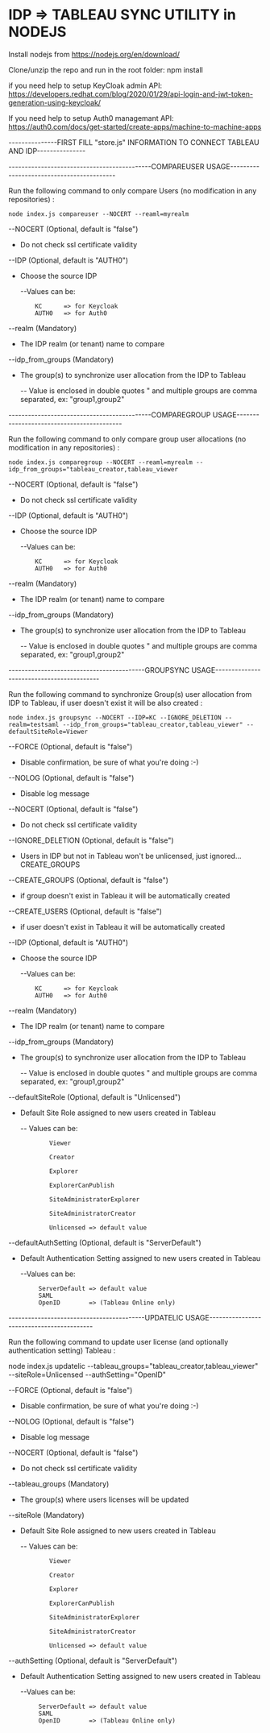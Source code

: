 # IDP => TABLEAU SYNC UTILITY in NODEJS 

Install nodejs from https://nodejs.org/en/download/

Clone/unzip the repo and run in the root folder: npm install

if you need help to setup KeyCloak admin API: https://developers.redhat.com/blog/2020/01/29/api-login-and-jwt-token-generation-using-keycloak/

If you need help to setup Auth0 managemant API: https://auth0.com/docs/get-started/create-apps/machine-to-machine-apps

---------------FIRST FILL "store.js" INFORMATION TO CONNECT TABLEAU AND IDP---------------

--------------------------------------------COMPAREUSER USAGE------------------------------------------

Run the following command to only compare Users (no modification in any repositories) :

    node index.js compareuser --NOCERT --reaml=myrealm


\-\-NOCERT (Optional, default is "false")
 - Do not check ssl certificate validity

\-\-IDP (Optional, default is "AUTH0")
  - Choose the source IDP
	
	--Values can be:
			
			KC      => for Keycloak
			AUTH0   => for Auth0 


\-\-realm (Mandatory)
- The IDP realm (or tenant) name to compare

\-\-idp_from_groups (Mandatory)          
- The group(s) to synchronize user allocation from the IDP to Tableau

  -- Value is enclosed in double quotes " and multiple groups are comma separated, ex: "group1,group2"

--------------------------------------------COMPAREGROUP USAGE------------------------------------------

Run the following command to only compare group user allocations (no modification in any repositories) :

    node index.js comparegroup --NOCERT --reaml=myrealm --idp_from_groups="tableau_creator,tableau_viewer


\-\-NOCERT (Optional, default is "false")
 - Do not check ssl certificate validity

\-\-IDP (Optional, default is "AUTH0")
  - Choose the source IDP
	
	--Values can be:
			
			KC      => for Keycloak
			AUTH0   => for Auth0  

\-\-realm (Mandatory)
- The IDP realm (or tenant) name to compare

\-\-idp_from_groups (Mandatory)          
- The group(s) to synchronize user allocation from the IDP to Tableau
  
  -- Value is enclosed in double quotes " and multiple groups are comma separated, ex: "group1,group2"

------------------------------------------GROUPSYNC USAGE------------------------------------------

Run the following command to synchronize Group(s) user allocation from IDP to Tableau, if user doesn't exist it will be also created :

    node index.js groupsync --NOCERT --IDP=KC --IGNORE_DELETION --realm=testsaml --idp_from_groups="tableau_creator,tableau_viewer" --defaultSiteRole=Viewer 

\-\-FORCE (Optional, default is "false")
- Disable confirmation, be sure of what you're doing :-)

\-\-NOLOG (Optional, default is "false")
- Disable log message

\-\-NOCERT (Optional, default is "false")
 - Do not check ssl certificate validity

\-\-IGNORE_DELETION (Optional, default is "false")
- Users in IDP but not in Tableau won't be unlicensed, just ignored... CREATE_GROUPS

\-\-CREATE_GROUPS (Optional, default is "false")
- if group doesn't exist in Tableau it will be automatically created

\-\-CREATE_USERS (Optional, default is "false")
- if user doesn't exist in Tableau it will be automatically created

\-\-IDP (Optional, default is "AUTH0")
  - Choose the source IDP
	
	--Values can be:
			
			KC      => for Keycloak
			AUTH0   => for Auth0 

\-\-realm (Mandatory)
- The IDP realm (or tenant) name to compare

\-\-idp_from_groups (Mandatory)         
- The group(s) to synchronize user allocation from the IDP to Tableau

  -- Value is enclosed in double quotes " and multiple groups are comma separated, ex: "group1,group2"

\-\-defaultSiteRole (Optional, default is "Unlicensed")
  - Default Site Role assigned to new users created in Tableau
  
    -- Values can be:

				Viewer

				Creator

				Explorer

				ExplorerCanPublish

				SiteAdministratorExplorer

				SiteAdministratorCreator

				Unlicensed => default value

  

\-\-defaultAuthSetting (Optional, default is "ServerDefault")
 - Default Authentication Setting assigned to new users created in Tableau
	
	--Values can be:
			
			ServerDefault => default value
			SAML
			OpenID        => (Tableau Online only)



------------------------------------------UPDATELIC USAGE------------------------------------------

Run the following command to update user license (and optionally authentication setting) Tableau :

  node index.js updatelic --tableau_groups="tableau_creator,tableau_viewer" --siteRole=Unlicensed --authSetting="OpenID"

\-\-FORCE (Optional, default is "false")
- Disable confirmation, be sure of what you're doing :-)

\-\-NOLOG (Optional, default is "false")
- Disable log message

\-\-NOCERT (Optional, default is "false")
 - Do not check ssl certificate validity

\-\-tableau_groups (Mandatory)         
- The group(s) where users licenses will be updated

\-\-siteRole (Mandatory)
  - Default Site Role assigned to new users created in Tableau
  
    -- Values can be:

				Viewer

				Creator

				Explorer

				ExplorerCanPublish

				SiteAdministratorExplorer

				SiteAdministratorCreator

				Unlicensed => default value

  

\-\-authSetting (Optional, default is "ServerDefault")
 - Default Authentication Setting assigned to new users created in Tableau
	
	--Values can be:
			
			ServerDefault => default value
			SAML
			OpenID        => (Tableau Online only)	

